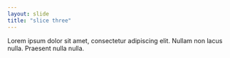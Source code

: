```yaml
---
layout: slide
title: "slice three"
---
```


Lorem ipsum dolor sit amet, consectetur adipiscing elit. Nullam non lacus nulla. Praesent nulla nulla.
